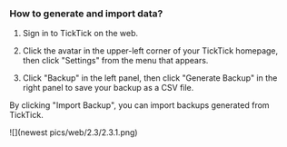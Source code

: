 ### How to generate and import data?

1. Sign in to TickTick on the web.

2. Click the avatar in the upper-left corner of your TickTick homepage, then click "Settings" from the menu that appears.

3. Click "Backup" in the left panel, then click "Generate Backup" in the right panel to save your backup as a CSV file.

By clicking "Import Backup", you can import backups generated from TickTick.

![](newest pics/web/2.3/2.3.1.png)